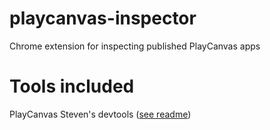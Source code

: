 # playcanvas-inspector
Chrome extension for inspecting published PlayCanvas apps

# Tools included
PlayCanvas Steven's devtools ([see readme](playcanvas-devtools/readme.md))
